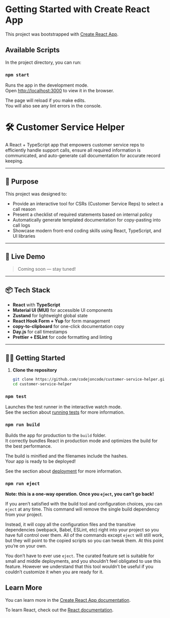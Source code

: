 # Getting Started with Create React App

This project was bootstrapped with [Create React App](https://github.com/facebook/create-react-app).

## Available Scripts

In the project directory, you can run:

### `npm start`

Runs the app in the development mode.\
Open [http://localhost:3000](http://localhost:3000) to view it in the browser.

The page will reload if you make edits.\
You will also see any lint errors in the console.

# 🛠 Customer Service Helper

A React + TypeScript app that empowers customer service reps to efficiently handle support calls, ensure all required information is communicated, and auto-generate call documentation for accurate record keeping.

---

## 🎯 Purpose

This project was designed to:
- Provide an interactive tool for CSRs (Customer Service Reps) to select a call reason
- Present a checklist of required statements based on internal policy
- Automatically generate templated documentation for copy-pasting into call logs
- Showcase modern front-end coding skills using React, TypeScript, and UI libraries

---

## 🚀 Live Demo

> Coming soon — stay tuned!

---

## 📦 Tech Stack

- **React** with **TypeScript**
- **Material UI (MUI)** for accessible UI components
- **Zustand** for lightweight global state
- **React Hook Form + Yup** for form management
- **copy-to-clipboard** for one-click documentation copy
- **Day.js** for call timestamps
- **Prettier + ESLint** for code formatting and linting

---

## 🧑‍💻 Getting Started

1. **Clone the repository**
   ```bash
   git clone https://github.com/codejoncode/customer-service-helper.git
   cd customer-service-helper

### `npm test`

Launches the test runner in the interactive watch mode.\
See the section about [running tests](https://facebook.github.io/create-react-app/docs/running-tests) for more information.

### `npm run build`

Builds the app for production to the `build` folder.\
It correctly bundles React in production mode and optimizes the build for the best performance.

The build is minified and the filenames include the hashes.\
Your app is ready to be deployed!

See the section about [deployment](https://facebook.github.io/create-react-app/docs/deployment) for more information.

### `npm run eject`

**Note: this is a one-way operation. Once you `eject`, you can’t go back!**

If you aren’t satisfied with the build tool and configuration choices, you can `eject` at any time. This command will remove the single build dependency from your project.

Instead, it will copy all the configuration files and the transitive dependencies (webpack, Babel, ESLint, etc) right into your project so you have full control over them. All of the commands except `eject` will still work, but they will point to the copied scripts so you can tweak them. At this point you’re on your own.

You don’t have to ever use `eject`. The curated feature set is suitable for small and middle deployments, and you shouldn’t feel obligated to use this feature. However we understand that this tool wouldn’t be useful if you couldn’t customize it when you are ready for it.

## Learn More

You can learn more in the [Create React App documentation](https://facebook.github.io/create-react-app/docs/getting-started).

To learn React, check out the [React documentation](https://reactjs.org/).
